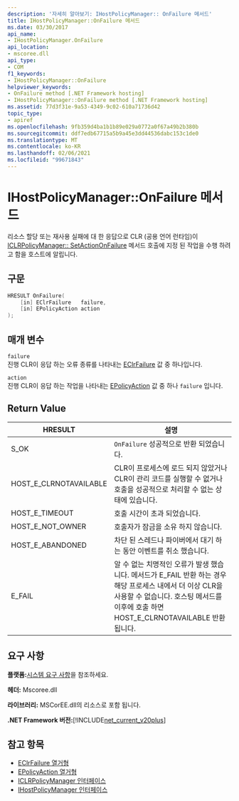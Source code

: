 ```yaml
---
description: '자세히 알아보기: IHostPolicyManager:: OnFailure 메서드'
title: IHostPolicyManager::OnFailure 메서드
ms.date: 03/30/2017
api_name:
- IHostPolicyManager.OnFailure
api_location:
- mscoree.dll
api_type:
- COM
f1_keywords:
- IHostPolicyManager::OnFailure
helpviewer_keywords:
- OnFailure method [.NET Framework hosting]
- IHostPolicyManager::OnFailure method [.NET Framework hosting]
ms.assetid: 77d3f31e-9a53-4349-9c02-610a71736d42
topic_type:
- apiref
ms.openlocfilehash: 9fb359d4ba1b1b89e029a0772a0f67a49b2b380b
ms.sourcegitcommit: ddf7edb67715a5b9a45e3dd44536dabc153c1de0
ms.translationtype: MT
ms.contentlocale: ko-KR
ms.lasthandoff: 02/06/2021
ms.locfileid: "99671843"
---
```

# <a name="ihostpolicymanageronfailure-method"></a>IHostPolicyManager::OnFailure 메서드

리소스 할당 또는 재사용 실패에 대 한 응답으로 CLR (공용 언어 런타임)이 [ICLRPolicyManager:: SetActionOnFailure](iclrpolicymanager-setactiononfailure-method.md) 메서드 호출에 지정 된 작업을 수행 하려고 함을 호스트에 알립니다.  
  
## <a name="syntax"></a>구문  
  
```cpp  
HRESULT OnFailure(  
    [in] EClrFailure   failure,  
    [in] EPolicyAction action  
);  
```  
  
## <a name="parameters"></a>매개 변수  

 `failure`  
 진행 CLR이 응답 하는 오류 종류를 나타내는 [EClrFailure](eclrfailure-enumeration.md) 값 중 하나입니다.  
  
 `action`  
 진행 CLR이 응답 하는 작업을 나타내는 [EPolicyAction](epolicyaction-enumeration.md) 값 중 하나 `failure` 입니다.  
  
## <a name="return-value"></a>Return Value  
  
|HRESULT|설명|  
|-------------|-----------------|  
|S_OK|`OnFailure` 성공적으로 반환 되었습니다.|  
|HOST_E_CLRNOTAVAILABLE|CLR이 프로세스에 로드 되지 않았거나 CLR이 관리 코드를 실행할 수 없거나 호출을 성공적으로 처리할 수 없는 상태에 있습니다.|  
|HOST_E_TIMEOUT|호출 시간이 초과 되었습니다.|  
|HOST_E_NOT_OWNER|호출자가 잠금을 소유 하지 않습니다.|  
|HOST_E_ABANDONED|차단 된 스레드나 파이버에서 대기 하는 동안 이벤트를 취소 했습니다.|  
|E_FAIL|알 수 없는 치명적인 오류가 발생 했습니다. 메서드가 E_FAIL 반환 하는 경우 해당 프로세스 내에서 더 이상 CLR을 사용할 수 없습니다. 호스팅 메서드를 이후에 호출 하면 HOST_E_CLRNOTAVAILABLE 반환 됩니다.|  
  
## <a name="requirements"></a>요구 사항  

 **플랫폼:**[시스템 요구 사항](../../get-started/system-requirements.md)을 참조하세요.  
  
 **헤더:** Mscoree.dll  
  
 **라이브러리:** MSCorEE.dll의 리소스로 포함 됩니다.  
  
 **.NET Framework 버전:**[!INCLUDE[net_current_v20plus](../../../../includes/net-current-v20plus-md.md)]  
  
## <a name="see-also"></a>참고 항목

- [EClrFailure 열거형](eclrfailure-enumeration.md)
- [EPolicyAction 열거형](epolicyaction-enumeration.md)
- [ICLRPolicyManager 인터페이스](iclrpolicymanager-interface.md)
- [IHostPolicyManager 인터페이스](ihostpolicymanager-interface.md)
